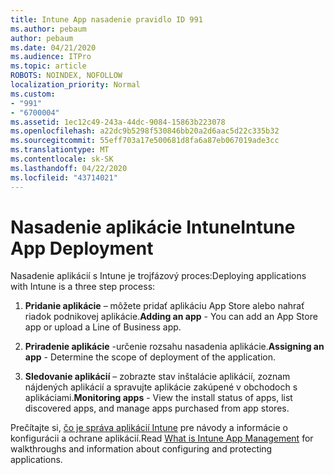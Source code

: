 ```yaml
---
title: Intune App nasadenie pravidlo ID 991
ms.author: pebaum
author: pebaum
ms.date: 04/21/2020
ms.audience: ITPro
ms.topic: article
ROBOTS: NOINDEX, NOFOLLOW
localization_priority: Normal
ms.custom:
- "991"
- "6700004"
ms.assetid: 1ec12c49-243a-44dc-9084-15863b223078
ms.openlocfilehash: a22dc9b5298f530846bb20a2d6aac5d22c335b32
ms.sourcegitcommit: 55eff703a17e500681d8fa6a87eb067019ade3cc
ms.translationtype: MT
ms.contentlocale: sk-SK
ms.lasthandoff: 04/22/2020
ms.locfileid: "43714021"
---
```

# <a name="intune-app-deployment"></a><span data-ttu-id="f9d4c-102">Nasadenie aplikácie Intune</span><span class="sxs-lookup"><span data-stu-id="f9d4c-102">Intune App Deployment</span></span>

<span data-ttu-id="f9d4c-103">Nasadenie aplikácií s Intune je trojfázový proces:</span><span class="sxs-lookup"><span data-stu-id="f9d4c-103">Deploying applications with Intune is a three step process:</span></span>
  
1. <span data-ttu-id="f9d4c-104">**Pridanie aplikácie** – môžete pridať aplikáciu App Store alebo nahrať riadok podnikovej aplikácie.</span><span class="sxs-lookup"><span data-stu-id="f9d4c-104">**Adding an app** - You can add an App Store app or upload a Line of Business app.</span></span>

2. <span data-ttu-id="f9d4c-105">**Priradenie aplikácie** -určenie rozsahu nasadenia aplikácie.</span><span class="sxs-lookup"><span data-stu-id="f9d4c-105">**Assigning an app** - Determine the scope of deployment of the application.</span></span>

3. <span data-ttu-id="f9d4c-106">**Sledovanie aplikácií** – zobrazte stav inštalácie aplikácií, zoznam nájdených aplikácií a spravujte aplikácie zakúpené v obchodoch s aplikáciami.</span><span class="sxs-lookup"><span data-stu-id="f9d4c-106">**Monitoring apps** - View the install status of apps, list discovered apps, and manage apps purchased from app stores.</span></span>

<span data-ttu-id="f9d4c-107">Prečítajte si, [čo je správa aplikácií Intune](https://docs.microsoft.com/intune/app-management) pre návody a informácie o konfigurácii a ochrane aplikácií.</span><span class="sxs-lookup"><span data-stu-id="f9d4c-107">Read [What is Intune App Management](https://docs.microsoft.com/intune/app-management) for walkthroughs and information about configuring and protecting applications.</span></span>
  